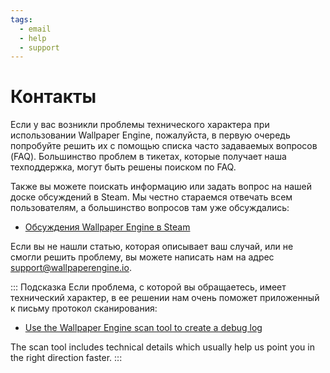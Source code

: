 ```yaml
---
tags:
  - email
  - help
  - support
---
```


# Контакты

Если у вас возникли проблемы технического характера при использовании Wallpaper Engine, пожалуйста, в первую очередь попробуйте решить их с помощью списка часто задаваемых вопросов (FAQ). Большинство проблем в тикетах, которые получает наша техподдержка, могут быть решены поиском по FAQ.

Также вы можете поискать информацию или задать вопрос на нашей доске обсуждений в Steam. Мы честно стараемся отвечать всем пользователям, а большинство вопросов там уже обсуждались:

* [Обсуждения Wallpaper Engine в Steam](https://steamcommunity.com/app/431960/discussions/)

Если вы не нашли статью, которая описывает ваш случай, или не смогли решить проблему, вы можете написать нам на адрес [support@wallpaperengine.io](mailto:support@wallpaperengine.io?subject=Support%20Request).

::: Подсказка Если проблема, с которой вы обращаетесь, имеет технический характер, в ее решении нам очень поможет приложенный к письму протокол сканирования:

* [Use the Wallpaper Engine scan tool to create a debug log](debug/scantool)

The scan tool includes technical details which usually help us point you in the right direction faster. :::